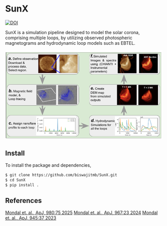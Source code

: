 # SunX
[![DOI](https://zenodo.org/badge/DOI/10.5281/zenodo.14456559.svg)](https://doi.org/10.5281/zenodo.14456559)

SunX is a simulation pipeline designed to model the solar corona, comprising multiple loops, by utilizing observed photospheric magnetograms and hydrodynamic loop models such as EBTEL.


![alt text](SunX_diagram.png)

## Install

To install the package and dependencies,
```shell
$ git clone https://github.com/biswajitmb/SunX.git
$ cd SunX
$ pip install .
```
## References
[Mondal et. al., ApJ, 980:75 2025](https://doi.org/10.3847/1538-4357/ada3d6)
[Mondal et. al., ApJ, 967:23 2024](https://doi.org/10.3847/1538-4357/ad2766)
[Mondal et. al., ApJ, 945:37 2023](https://doi.org/10.3847/1538-4357/acb8bb)
